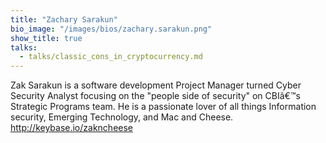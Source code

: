 ```yaml
---
title: "Zachary Sarakun"
bio_image: "/images/bios/zachary.sarakun.png"
show_title: true
talks:
  - talks/classic_cons_in_cryptocurrency.md
---
```

Zak Sarakun is a software development Project Manager turned Cyber Security Analyst focusing on the "people side of security" on CBIâ€™s Strategic Programs team. He is a passionate lover of all things Information security, Emerging Technology, and Mac and Cheese. http://keybase.io/zakncheese
